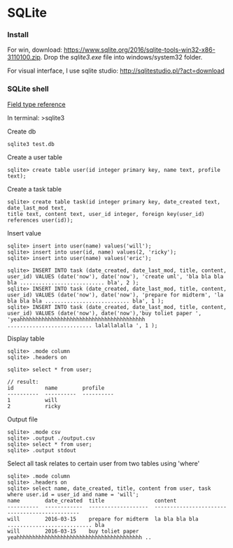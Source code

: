 # SQLite

### Install
For win, download: https://www.sqlite.org/2016/sqlite-tools-win32-x86-3110100.zip. Drop the *sqlite3.exe* file into windows/system32 folder.

For visual interface, I use sqlite studio: http://sqlitestudio.pl/?act=download

### SQLite shell 
[Field type reference](https://www.sqlite.org/datatype3.html)

In terminal: >sqlite3

Create db
```
sqlite3 test.db
```

Create a user table
```
sqlite> create table user(id integer primary key, name text, profile text);
```

Create a task table
```
sqlite> create table task(id integer primary key, date_created text, date_last_mod text, 
title text, content text, user_id integer, foreign key(user_id) references user(id));
```

Insert value 
``` 
sqlite> insert into user(name) values('will');
sqlite> insert into user(id, name) values(2, 'ricky');
sqlite> insert into user(name) values('eric');

sqlite> INSERT INTO task (date_created, date_last_mod, title, content, user_id) VALUES (date('now'), date('now'), 'create uml', 'bla bla bla bla ........................... bla', 2 );
sqlite> INSERT INTO task (date_created, date_last_mod, title, content, user_id) VALUES (date('now'), date('now'), 'prepare for midterm', 'la bla bla bla ........................... bla', 1 );
sqlite> INSERT INTO task (date_created, date_last_mod, title, content, user_id) VALUES (date('now'), date('now'),'buy toliet paper ', 'yeahhhhhhhhhhhhhhhhhhhhhhhhhhhhhhhhhhhhhhhh ........................... lalallalalla ', 1 );
```

Display table
```
sqlite> .mode column
sqlite> .headers on

sqlite> select * from user;

// result:
id          name        profile
----------  ----------  ----------
1           will
2           ricky
```

Output file
```
sqlite> .mode csv
sqlite> .output ./output.csv
sqlite> select * from user;
sqlite> .output stdout
```


Select all task relates to certain user from two tables using 'where'

```
sqlite> .mode column
sqlite> .headers on
sqlite> select name, date_created, title, content from user, task where user.id = user_id and name = 'will';
name        date_created  title                content
----------  ------------  -------------------  ----------------------------------------------
will        2016-03-15    prepare for midterm  la bla bla bla ........................... bla
will        2016-03-15    buy toliet paper     yeahhhhhhhhhhhhhhhhhhhhhhhhhhhhhhhhhhhhhhhh ..
```

